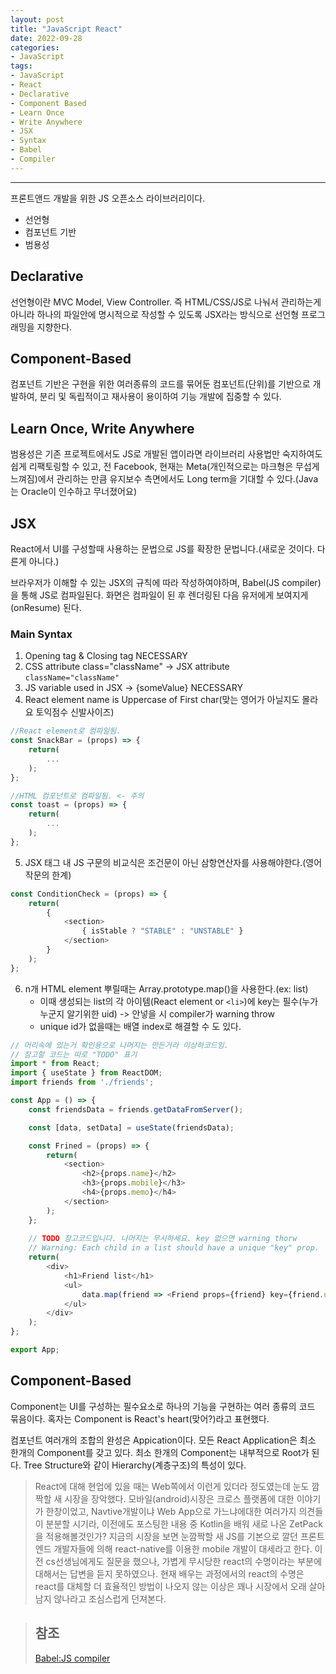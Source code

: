 ```yaml
---
layout: post
title: "JavaScript React"
date: 2022-09-28
categories:
- JavaScript
tags:
- JavaScript
- React
- Declarative
- Component Based
- Learn Once
- Write Anywhere
- JSX
- Syntax
- Babel
- Compiler
---
```


---

프론트앤드 개발을 위한 JS 오픈소스 라이브러리이다.

- 선언형
- 컴포넌트 기반
- 범용성

## Declarative

선언형이란 MVC Model, View Controller.
즉 HTML/CSS/JS로 나눠서 관리하는게 아니라 하나의 파일안에 명시적으로 작성할 수 있도록 JSX라는 방식으로 선언형 프로그래밍을 지향한다.

## Component-Based

컴포넌트 기반은 구현을 위한 여러종류의 코드를 묶어둔 컴포넌트(단위)를 기반으로 개발하여, 분리 및 독립적이고 재사용이 용이하여 기능 개발에 집중할 수 있다.

## Learn Once, Write Anywhere

범용성은 기존 프로젝트에서도 JS로 개발된 앱이라면 라이브러리 사용법만 숙지하여도 쉽게 리팩토링할 수 있고, 전 Facebook, 현재는 Meta(개인적으로는 마크형은 무섭게 느껴짐)에서 관리하는 만큼 유지보수 측면에서도 Long term을 기대할 수 있다.(Java는 Oracle이 인수하고 무너졌어요)

## JSX

React에서 UI를 구성할때 사용하는 문법으로 JS를 확장한 문법니다.(새로운 것이다. 다른게 아니다.)

브라우저가 이해할 수 있는 JSX의 규칙에 따라 작성하여야하며, Babel(JS compiler)을 통해 JS로 컴파일된다. 화면은 컴파일이 된 후 렌더링된 다음 유저에게 보여지게(onResume) 된다.

### Main Syntax

1. Opening tag & Closing tag NECESSARY
2. CSS attribute class="className" -> JSX attribute `className="className"`
3. JS variable used in JSX -> {someValue} NECESSARY
4. React element name is Uppercase of First char(맞는 영어가 아닐지도 몰라요 토익점수 신발사이즈)

```javascript
//React element로 컴파일됨.
const SnackBar = (props) => {
    return(
        ...
    );
};

//HTML 컴포넌트로 컴파일됨. <- 주의
const toast = (props) => {
    return(
        ...
    );
};
```

5. JSX 태그 내 JS 구문의 비교식은 조건문이 아닌 삼항연산자를 사용해야한다.(영어 작문의 한계)

```javascript
const ConditionCheck = (props) => {
    return(
        {
            <section>
                { isStable ? "STABLE" : "UNSTABLE" }
            </section>
        }
    );
};
```

6. n개 HTML element 뿌릴때는 Array.prototype.map()을 사용한다.(ex: list)
   - 이때 생성되는 list의 각 아이템(React element or `<li>`)에 key는 필수(누가 누군지 알기위한 uid) -> 안넣을 시 compiler가 warning throw
   - unique id가 없을때는 배열 index로 해결할 수 도 있다.

```javascript
// 머리속에 있는거 확인용으로 나머지는 만든거라 이상하코드임.
// 참고할 코드는 따로 "TODO" 표기
import * from React;
import { useState } from ReactDOM;
import friends from './friends';

const App = () => {
    const friendsData = friends.getDataFromServer();

    const [data, setData] = useState(friendsData);

    const Frined = (props) => {
        return(
            <section>
                <h2>{props.name}</h2>
                <h3>{props.mobile}</h3>
                <h4>{props.memo}</h4>
            </section>
        );
    };
    
    // TODO 참고코드입니다. 나머지는 무시하세요. key 없으면 warning thorw
    // Warning: Each child in a list should have a unique "key" prop.
    return(
        <div>
            <h1>Friend list</h1>
            <ul>
                data.map(friend => <Friend props={friend} key={friend.uid} />);
            </ul>
        </div> 
    );
};

export App;
```

## Component-Based

Component는 UI를 구성하는 필수요소로 하나의 기능을 구현하는 여러 종류의 코드 묶음이다. 혹자는 Component is React's heart(맞어?)라고 표현했다.

컴포넌트 여러개의 조합의 완성은 Appication이다. 모든 React Application은 최소 한개의 Component를 갖고 있다. 최소 한개의 Component는 내부적으로 Root가 된다. Tree Structure와 같이 Hierarchy(계층구조)의 특성이 있다.

> React에 대해 현업에 있을 때는 Web쪽에서 이런게 있더라 정도였는데 눈도 깜짝할 새 시장을 장악했다. 모바일(android)시장은 크로스 플랫폼에 대한 이야기가 한창이었고, Navtive개발이냐 Web App으로 가느냐에대한 여러가지 의견들이 분분할 시기라, 이전에도 포스팅한 내용 중 Kotlin을 배워 새로 나온 ZetPack을 적용해볼것인가? 지금의 시장을 보면 눈깜짝할 새 JS를 기본으로 깔던 프론트엔드 개발자들에 의해 react-native를 이용한 mobile 개발이 대세라고 한다. 이전 cs선생님에게도 질문을 했으나, 가볍게 무시당한 react의 수명이라는 부분에 대해서는 답변을 듣지 못하였으나. 현재 배우는 과정에서의 react의 수명은 react를 대체할 더 효율적인 방법이 나오지 않는 이상은 꽤나 시장에서 오래 살아 남지 않나라고 조심스럽게 던져본다.

> ## 참조  
> [Babel:JS compiler](https://babeljs.io/)
